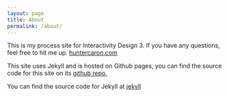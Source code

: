 ```yaml
---
layout: page
title: About
permalink: /about/
---
```


This is my process site for Interactivity Design 3. If you have any questions, feel free to hit me up. [huntercaron.com](http://huntercaron.com/)

This site uses Jekyll and is hosted on Github pages, you can find the source code for this site on its
[github repo.](https://github.com/huntercaron/id3)

You can find the source code for Jekyll at
[jekyll](https://github.com/jekyll/jekyll)

